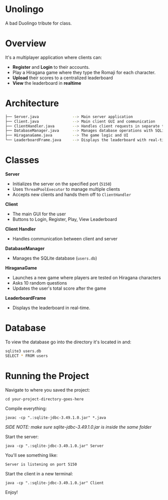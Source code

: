 # Unolingo
A bad Duolingo tribute for class.

# Overview

It's a multiplayer application where clients can:

* **Register** and **Login** to their accounts.
* Play a Hiragana game where they type the Romaji for each character.
* **Upload** their scores to a centralized leaderboard
* **View** the leaderboard in **realtime**

# Architecture

```bash
├── Server.java               --> Main server application
├── Client.java               --> Main client GUI and communication
├── ClientHandler.java        --> Handles client requests in separate threads
├── DatabaseManager.java      --> Manages database operations with SQLite
├── HiraganaGame.java         --> The game logic and UI
└── LeaderboardFrame.java     --> Displays the leaderboard with real-time updates
```

# Classes

**Server**

* Initializes the server on the specified port (`5150`)
* Uses `ThreadPoolExecutor` to manage multiple clients
* Accepts new clients and hands them off to `ClientHandler`

**Client**

* The main GUI for the user
* Buttons to Login, Register, Play, View Leaderboard


**Client Handler**

* Handles communication between client and server

**DatabaseManager**

* Manages the SQLite database (`users.db`)

**HiraganaGame**

* Launches a new game where players are tested on Hiragana characters
* Asks 10 random questions
* Updates the user's total score after the game

**LeaderboardFrame**

* Displays the leaderboard in real-time.

# Database

To view the database go into the directory it's located in and:

```bash
sqlite3 users.db
SELECT * FROM users
```

# Running the Project

Navigate to where you saved the project:

```
cd your-project-directory-goes-here
```

Compile everything:

```
javac -cp ".:sqlite-jdbc-3.49.1.0.jar" *.java
```

*SIDE NOTE: make sure sqlite-jdbc-3.49.1.0.jar is inside the same folder*

Start the server:

```
java -cp ".:sqlite-jdbc-3.49.1.0.jar" Server
```

You'll see something like:

```
Server is listening on port 5150
```

Start the client in a new terminal:

```
java -cp ".:sqlite-jdbc-3.49.1.0.jar" Client
```

Enjoy!
